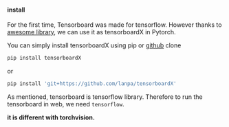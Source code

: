 #### install 

For the first time, Tensorboard was made for tensorflow. However thanks to [awesome library](https://github.com/lanpa/tensorboardX), we can use it as tensorboardX in Pytorch.

You can simply install tensorboardX using pip or [github](https://github.com/lanpa/tensorboardX) clone

```python
pip install tensorboardX
```

or

```python
pip install 'git+https://github.com/lanpa/tensorboardX'
```

As mentioned, tensorboard is tensorflow library. Therefore to run the tensorboard in web, we need `tensorflow`.

**it is different with torchvision.**



